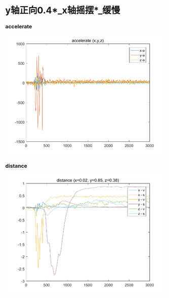 # y轴正向0.4*_x轴摇摆*_缓慢

### accelerate



![accelerate](./assets/accelerate.png)



### distance

![distance](./assets/distance-1731979927081-14.png)